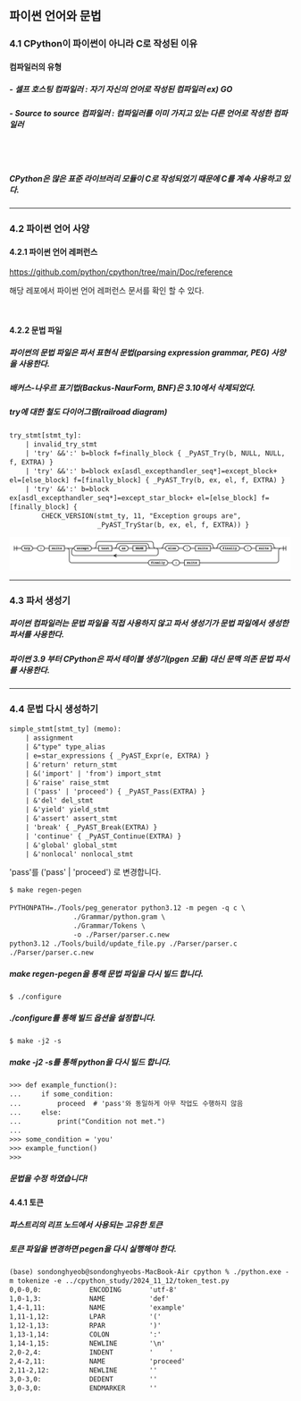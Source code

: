 ## 파이썬 언어와 문법

### 4.1 CPython이 파이썬이 아니라 C로 작성된 이유

#### 컴파일러의 유형

##### - **셀프 호스팅 컴파일러** : 자기 자신의 언어로 작성된 컴파일러 ex) GO

##### - **Source to source 컴파일러** : 컴파일러를 이미 가지고 있는 다른 언어로 작성한 컴파일러

<br><br>

##### CPython은 많은 표준 라이브러리 모듈이 C로 작성되었기 때문에 C를 계속 사용하고 있다.

***

### 4.2 파이썬 언어 사양

#### 4.2.1 파이썬 언어 레퍼런스

https://github.com/python/cpython/tree/main/Doc/reference

해당 레포에서 파이썬 언어 레퍼런스 문서를 확인 할 수 있다.

<br>

#### 4.2.2 문법 파일

##### 파이썬의 문법 파일은 파서 표현식 문법(parsing expression grammar, PEG) 사양을 사용한다.

##### 배커스-나우르 표기법(Backus-NaurForm, BNF)은 3.10에서 삭제되었다.

##### try에 대한 철도 다이어그램(railroad diagram)

```
try_stmt[stmt_ty]:
    | invalid_try_stmt
    | 'try' &&':' b=block f=finally_block { _PyAST_Try(b, NULL, NULL, f, EXTRA) }
    | 'try' &&':' b=block ex[asdl_excepthandler_seq*]=except_block+ el=[else_block] f=[finally_block] { _PyAST_Try(b, ex, el, f, EXTRA) }
    | 'try' &&':' b=block ex[asdl_excepthandler_seq*]=except_star_block+ el=[else_block] f=[finally_block] {
        CHECK_VERSION(stmt_ty, 11, "Exception groups are",
                      _PyAST_TryStar(b, ex, el, f, EXTRA)) }
```

![alt text](image.png)

***

### 4.3 파서 생성기

##### 파이썬 컴파일러는 문법 파일을 직접 사용하지 않고 파서 생성기가 문법 파일에서 생성한 파서를 사용한다.

##### 파이썬 3.9 부터 CPython은 파서 테이블 생성기(pgen 모듈) 대신 문맥 의존 문법 파서를 사용한다.

***

### 4.4 문법 다시 생성하기 


```
simple_stmt[stmt_ty] (memo):
    | assignment
    | &"type" type_alias
    | e=star_expressions { _PyAST_Expr(e, EXTRA) }
    | &'return' return_stmt
    | &('import' | 'from') import_stmt
    | &'raise' raise_stmt
    | ('pass' | 'proceed') { _PyAST_Pass(EXTRA) }
    | &'del' del_stmt
    | &'yield' yield_stmt
    | &'assert' assert_stmt
    | 'break' { _PyAST_Break(EXTRA) }
    | 'continue' { _PyAST_Continue(EXTRA) }
    | &'global' global_stmt
    | &'nonlocal' nonlocal_stmt
```

'pass'를 ('pass' | 'proceed') 로 변경합니다.

```
$ make regen-pegen

PYTHONPATH=./Tools/peg_generator python3.12 -m pegen -q c \
                ./Grammar/python.gram \
                ./Grammar/Tokens \
                -o ./Parser/parser.c.new
python3.12 ./Tools/build/update_file.py ./Parser/parser.c ./Parser/parser.c.new
```

##### make regen-pegen을 통해 문법 파일을 다시 빌드 합니다.

```
$ ./configure
```

##### ./configure를 통해 빌드 옵션을 설정합니다.

```
$ make -j2 -s
```

##### make -j2 -s를 통해 python을 다시 빌드 합니다.

```
>>> def example_function():
...     if some_condition:
...         proceed  # 'pass'와 동일하게 아무 작업도 수행하지 않음
...     else:
...         print("Condition not met.")
...         
>>> some_condition = 'you'
>>> example_function()
>>> 
```

##### 문법을 수정 하였습니다!

#### 4.4.1 토큰

##### 파스트리의 리프 노드에서 사용되는 고유한 토큰

##### 토큰 파일을 변경하면 pegen을 다시 실행해야 한다.

```
(base) sondonghyeob@sondonghyeobs-MacBook-Air cpython % ./python.exe -m tokenize -e ../cpython_study/2024_11_12/token_test.py
0,0-0,0:            ENCODING       'utf-8'        
1,0-1,3:            NAME           'def'          
1,4-1,11:           NAME           'example'      
1,11-1,12:          LPAR           '('            
1,12-1,13:          RPAR           ')'            
1,13-1,14:          COLON          ':'            
1,14-1,15:          NEWLINE        '\n'           
2,0-2,4:            INDENT         '    '         
2,4-2,11:           NAME           'proceed'      
2,11-2,12:          NEWLINE        ''             
3,0-3,0:            DEDENT         ''             
3,0-3,0:            ENDMARKER      ''             
```